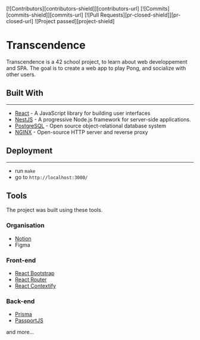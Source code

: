 [![Contributors][contributors-shield]][contributors-url]
[![Commits][commits-shield]][commits-url]
[![Pull Requests][pr-closed-shield]][pr-closed-url]
![Project passed][project-shield]

# Transcendence

Transcendence is a 42 school project, to learn about web developpement and SPA.
The goal is to create a web app to play Pong, and socialize with other users.

## Built With
___
* [React](https://reactjs.org/) - A JavaScript library for building user interfaces
* [NestJS](https://nestjs.com/) - A progressive Node.js framework for server-side applications.
* [PostgreSQL](https://www.postgresql.org/) - Open source object-relational database system
* [NGINX](https://www.nginx.com/) - Open-source HTTP server and reverse proxy

## Deployment
___
- run ```make```
- go to ```http://localhost:3000/```

## Tools

The project was built using these tools.

### Organisation

- [Notion](https://ft-transcendence42.notion.site/Ft_transcendence-wiki-1df70bf999bb4290ab9729dc5aeb742b)
- Figma

### Front-end

- [React Bootstrap](https://react-bootstrap.github.io/)
- [React Router](https://reactrouter.com/en/main)
- [React Contextify](https://fkhadra.github.io/react-contexify/)

### Back-end

- [Prisma](https://www.prisma.io/)
- [PassportJS](https://www.passportjs.org/)

and more...
